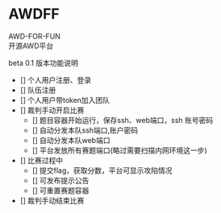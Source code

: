 # AWDFF

AWD-FOR-FUN  
开源AWD平台

beta 0.1 版本功能说明

- [] 个人用户注册、登录
- [] 队伍注册
- [] 个人用户带token加入团队
- [] 裁判手动开启比赛
    - [] 题目容器开始运行，保存ssh、web端口，ssh 账号密码
    - [] 自动分发本队ssh端口,账户密码
    - [] 自动分发本队web端口
    - [] 平台发放所有赛题端口(略过需要扫描内网环境这一步)
- [] 比赛过程中
    - [] 提交flag，获取分数，平台可显示攻陷情况
    - [] 可发布提示公告
    - [] 可重置赛题容器 
- [] 裁判手动结束比赛
